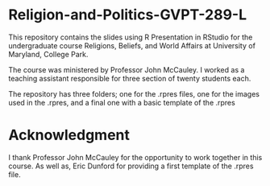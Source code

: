 # Religion-and-Politics-GVPT-289-L
This repository contains the slides using R Presentation in RStudio for the undergraduate course Religions, Beliefs, and World Affairs at University of Maryland, College Park.

The course was ministered by Professor John McCauley. I worked as a teaching assistant responsible for three section of twenty students each. 

The repository has three folders; one for the .rpres files, one for the images used in the .rpres, and a final one with a basic template of the .rpres

# Acknowledgment

I thank Professor John McCauley for the opportunity to work together in this course. As well as, Eric Dunford for providing a first template of the 
.rpres file. 

